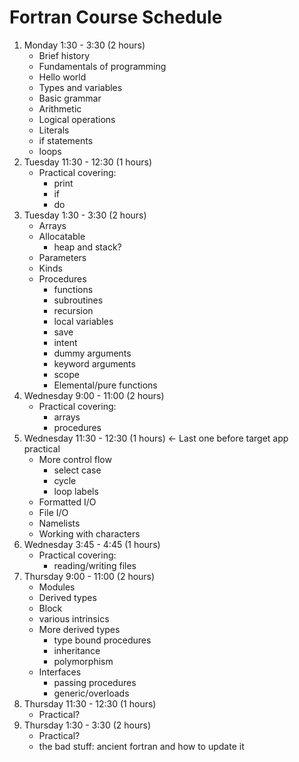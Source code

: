 Fortran Course Schedule
=======================

1. Monday 1:30 - 3:30 (2 hours)
    - Brief history
    - Fundamentals of programming
    - Hello world
    - Types and variables
    - Basic grammar
    - Arithmetic
    - Logical operations
    - Literals
    - if statements
    - loops
2. Tuesday 11:30 - 12:30 (1 hours)
    - Practical covering:
        - print
        - if
        - do
3. Tuesday 1:30 - 3:30 (2 hours)
    - Arrays
    - Allocatable
        - heap and stack?
    - Parameters
    - Kinds
    - Procedures
        - functions
        - subroutines
        - recursion
        - local variables
        - save
        - intent
        - dummy arguments
        - keyword arguments
        - scope
        - Elemental/pure functions
4. Wednesday 9:00 - 11:00 (2 hours)
    - Practical covering:
        - arrays
        - procedures
5. Wednesday 11:30 - 12:30 (1 hours) <- Last one before target app practical
    - More control flow
        - select case
        - cycle
        - loop labels
    - Formatted I/O
    - File I/O
    - Namelists
    - Working with characters
6. Wednesday 3:45 - 4:45 (1 hours)
    - Practical covering:
        - reading/writing files
7. Thursday 9:00 - 11:00 (2 hours)
    - Modules
    - Derived types
    - Block
    - various intrinsics
    - More derived types
        - type bound procedures
        - inheritance
        - polymorphism
    - Interfaces
        - passing procedures
        - generic/overloads
8. Thursday 11:30 - 12:30 (1 hours)
    - Practical?
9. Thursday 1:30 - 3:30 (2 hours)
    - Practical?
    - the bad stuff: ancient fortran and how to update it
